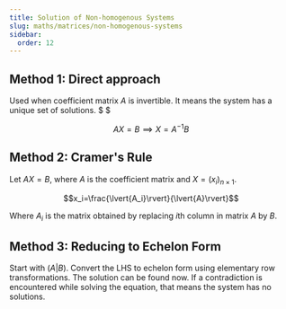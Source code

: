 ```yaml
---
title: Solution of Non-homogenous Systems
slug: maths/matrices/non-homogenous-systems
sidebar:
  order: 12
---
```


## Method 1: Direct approach

Used when coefficient matrix $A$ is invertible. It means the system has a unique
set of solutions. $ $

```math
AX=B
\implies
X=A^{-1}B
```

## Method 2: Cramer's Rule

Let $AX=B$, where $A$ is the coefficient matrix and $X=(x_i)_{n\times 1}$.

```math
x_i=\frac{\lvert{A_i}\rvert}{\lvert{A}\rvert}
```

Where $A_i$ is the matrix obtained by replacing $i$th column in matrix $A$ by
$B$.

## Method 3: Reducing to Echelon Form

Start with $(A|B)$. Convert the $\text{LHS}$ to echelon form using elementary
row transformations. The solution can be found now. If a contradiction is
encountered while solving the equation, that means the system has no solutions.
